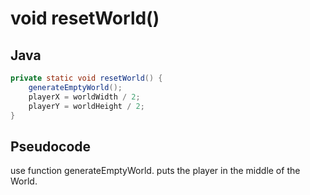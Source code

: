 # void resetWorld()

## Java

```java
private static void resetWorld() {
    generateEmptyWorld();
    playerX = worldWidth / 2;
    playerY = worldHeight / 2;
}
```

## Pseudocode

use function generateEmptyWorld.
puts the player in the middle of the World.